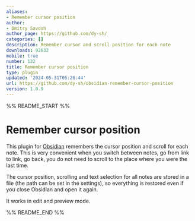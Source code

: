 ```yaml
---
aliases:
- Remember cursor position
author:
- Dmitry Savosh
author_page: https://github.com/dy-sh/
categories: []
description: Remember cursor and scroll position for each note
downloads: 92632
mobile: true
number: 122
title: Remember cursor position
type: plugin
updated: '2024-05-31T05:26:44'
url: https://github.com/dy-sh/obsidian-remember-cursor-position
version: 1.0.9
---
```


%% README_START %%

# Remember cursor position

This plugin for [Obsidian](https://obsidian.md/) remembers the cursor position and scroll for each note. This is very convenient when you switch between notes, go from link to link, go back, you do not need to scroll to the place where you were the last time.

The cursor position, scrolling and text selection  for all notes are stored in a file (the path can be set in the settings), so everything is restored even if you close Obsidian and open it again.

It works in edit and preview mode.




%% README_END %%